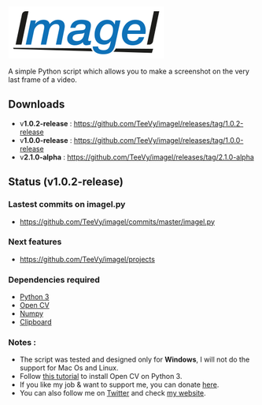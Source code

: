 ![Imagel Logo](https://github.com/TeeVy/imagel/blob/master/img/imagel_logo.png)

A simple Python script which allows you to make a screenshot on the very last frame of a video.

## Downloads
* v**1.0.2-release** : https://github.com/TeeVy/imagel/releases/tag/1.0.2-release
* v**1.0.0-release** : https://github.com/TeeVy/imagel/releases/tag/1.0.0-release
* v**2.1.0-alpha** : https://github.com/TeeVy/imagel/releases/tag/2.1.0-alpha

## Status (v1.0.2-release)

### Lastest commits on imagel.py
* https://github.com/TeeVy/imagel/commits/master/imagel.py

### Next features
* https://github.com/TeeVy/imagel/projects

### Dependencies required
* [Python 3](https://www.python.org/)
* [Open CV](https://github.com/opencv/opencv)
* [Numpy](http://www.numpy.org/)
* [Clipboard](https://github.com/terryyin/clipboard)

### Notes :
* The script was tested and designed only for **Windows**, I will not do the support for Mac Os and Linux.
* Follow [this tutorial](https://www.solarianprogrammer.com/2016/09/17/install-opencv-3-with-python-3-on-windows/) to install Open CV on Python 3.
* If you like my job & want to support me, you can donate [here](https://www.paypal.me/RobinCarlo).
* You can also follow me on [Twitter](https://www.twitter.com/robinowned) and check  [my website](http://robincarlo.fr/).
